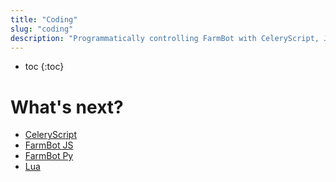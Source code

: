 ```yaml
---
title: "Coding"
slug: "coding"
description: "Programmatically controlling FarmBot with CeleryScript, JavaScript, Python, or Lua"
---
```


* toc
{:toc}

# What's next?

* [CeleryScript](https://developer.farm.bot/docs/celery-script)
* [FarmBot JS](https://developer.farm.bot/docs/farmbot-js)
* [FarmBot Py](../software/coding/farmbot-py.md)
* [Lua](https://developer.farm.bot/docs/assertions)
